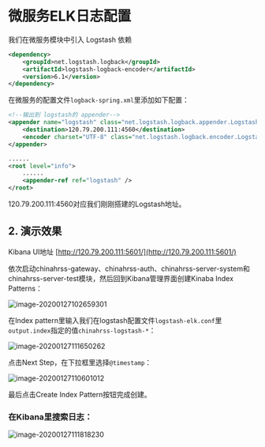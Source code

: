 # 微服务ELK日志配置

我们在微服务模块中引入 Logstash 依赖

```xml
<dependency>
    <groupId>net.logstash.logback</groupId>
    <artifactId>logstash-logback-encoder</artifactId>
    <version>6.1</version>
</dependency>
```

在微服务的配置文件`logback-spring.xml`里添加如下配置：

```xml
<!--输出到 logstash的 appender-->
<appender name="logstash" class="net.logstash.logback.appender.LogstashTcpSocketAppender">
    <destination>120.79.200.111:4560</destination>
    <encoder charset="UTF-8" class="net.logstash.logback.encoder.LogstashEncoder"/>
</appender>

......
<root level="info">
    ......
    <appender-ref ref="logstash" />
</root>
```

120.79.200.111:4560对应我们刚刚搭建的Logstash地址。

## 2. 演示效果

Kibana UI地址  [http://120.79.200.111:5601/](http://120.79.200.111:5601/)

依次启动chinahrss-gateway、chinahrss-auth、chinahrss-server-system和chinahrss-server-test模块，然后回到Kibana管理界面创建Kinaba Index Patterns：

![image-20200127102659301](https://gitee.com/zszdevelop/blogimage/raw/master/img/image-20200127102659301.png)

在Index pattern里输入我们在logstash配置文件`logstash-elk.conf`里`output.index`指定的值`chinahrss-logstash-*`：

![image-20200127111650262](https://gitee.com/zszdevelop/blogimage/raw/master/img/image-20200127111650262.png)

点击Next Step，在下拉框里选择`@timestamp`：

![image-20200127110601012](https://gitee.com/zszdevelop/blogimage/raw/master/img/image-20200127110601012.png)

最后点击Create Index Pattern按钮完成创建。

### 在Kibana里搜索日志：

![image-20200127111818230](https://gitee.com/zszdevelop/blogimage/raw/master/img/image-20200127111818230.png)